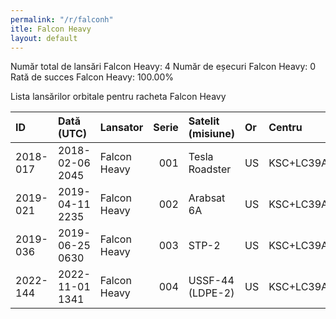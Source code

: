 ```yaml
---
permalink: "/r/falconh"
itle: Falcon Heavy
layout: default
---
```


Număr total de lansări Falcon Heavy: 4
Număr de eșecuri Falcon Heavy: 0
Rată de succes Falcon Heavy: 100.00%

Lista lansărilor orbitale pentru racheta Falcon Heavy


| ID       | Dată (UTC)      | Lansator     |   Serie | Satelit (misiune)   | Or   | Centru    | R   |
|:---------|:----------------|:-------------|--------:|:--------------------|:-----|:----------|:----|
| 2018-017 | 2018-02-06 2045 | Falcon Heavy |     001 | Tesla Roadster      | US   | KSC+LC39A | S   |
| 2019-021 | 2019-04-11 2235 | Falcon Heavy |     002 | Arabsat 6A          | US   | KSC+LC39A | S   |
| 2019-036 | 2019-06-25 0630 | Falcon Heavy |     003 | STP-2               | US   | KSC+LC39A | S   |
| 2022-144 | 2022-11-01 1341 | Falcon Heavy |     004 | USSF-44 (LDPE-2)    | US   | KSC+LC39A | S   |

